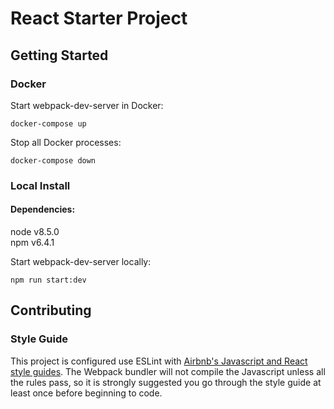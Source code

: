 # React Starter Project

## Getting Started

### Docker

Start webpack-dev-server in Docker:
```
docker-compose up
```

Stop all Docker processes:
```
docker-compose down
```

### Local Install

#### Dependencies:
node v8.5.0  
npm v6.4.1

Start webpack-dev-server locally:
```
npm run start:dev
```

## Contributing

### Style Guide
This project is configured use ESLint with [Airbnb's Javascript and React style guides](https://github.com/airbnb/javascript). The Webpack bundler will not compile the Javascript unless all the rules pass, so it is strongly suggested you go through the style guide at least once before beginning to code.